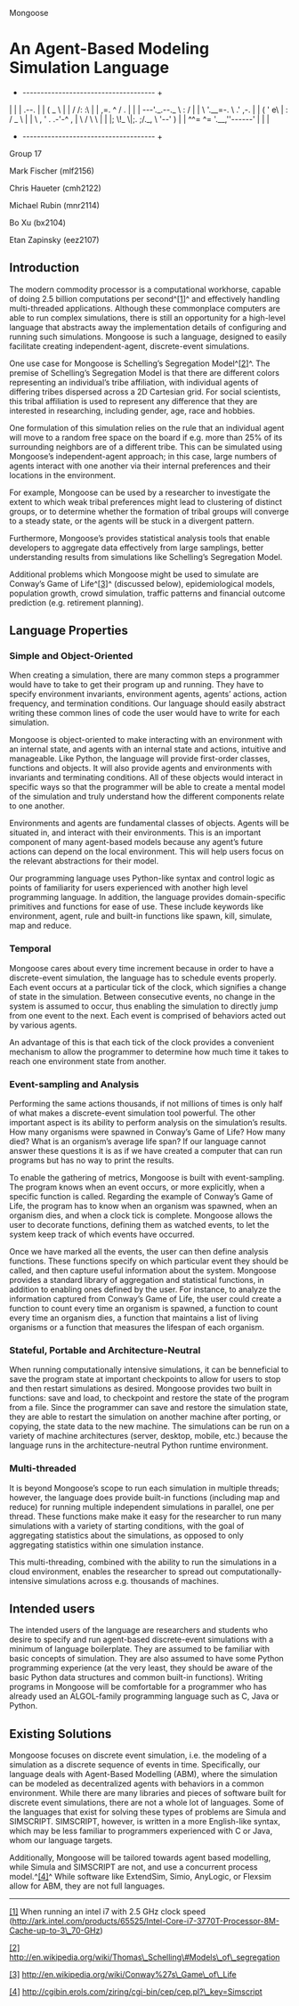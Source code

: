 Mongoose

An Agent-Based Modeling Simulation Language
===========================================

+ ------------------------------------- +

| |
| .--. |
| ( \_ \\ |
| / /: :\\ |
| ,=. \^ / . | |
| ---'.\_.--.\_ \\ : / |
| \\ '.\_\_=-. \\ .' ,-. |
| ( ' e\\ | : / \_ \\ |
| \\ , ' . .-'-\^ , | \\ / \\ \\ |
| |; \\!\_ \\|;. ;/.\_, \\ '--' ) |
| \^\^= \^= '.\_\_,''------' |
| |

+ ------------------------------------- +

Group 17

Mark Fischer (mlf2156)

Chris Haueter (cmh2122)

Michael Rubin (mnr2114)

Bo Xu (bx2104)

Etan Zapinsky (eez2107)

Introduction
------------

The modern commodity processor is a computational workhorse, capable of
doing 2.5 billion computations per second^[[1]](#ftnt1)^ and effectively
handling multi-threaded applications. Although these commonplace
computers are able to run complex simulations, there is still an
opportunity for a high-level language that abstracts away the
implementation details of configuring and running such simulations.
Mongoose is such a language, designed to easily facilitate creating
independent-agent, discrete-event simulations.

One use case for Mongoose is Schelling’s Segregation
Model^[[2]](#ftnt2)^. The premise of Schelling’s Segregation Model is
that there are different colors representing an individual’s tribe
affiliation, with individual agents of differing tribes dispersed across
a 2D Cartesian grid. For social scientists, this tribal affiliation is
used to represent any difference that they are interested in
researching, including gender, age, race and hobbies.

One formulation of this simulation relies on the rule that an individual
agent will move to a random free space on the board if e.g. more than
25% of its surrounding neighbors are of a different tribe. This can be
simulated using Mongoose’s independent-agent approach; in this case,
large numbers of agents interact with one another via their internal
preferences and their locations in the environment.

For example, Mongoose can be used by a researcher to investigate the
extent to which weak tribal preferences might lead to clustering of
distinct groups, or to determine whether the formation of tribal groups
will converge to a steady state, or the agents will be stuck in a
divergent pattern.

Furthermore, Mongoose’s provides statistical analysis tools that enable
developers to aggregate data effectively from large samplings, better
understanding results from simulations like Schelling’s Segregation
Model.

Additional problems which Mongoose might be used to simulate are
Conway’s Game of Life^[[3]](#ftnt3)^ (discussed below), epidemiological
models, population growth, crowd simulation, traffic patterns and
financial outcome prediction (e.g. retirement planning).

Language Properties
-------------------

### Simple and Object-Oriented

When creating a simulation, there are many common steps a programmer
would have to take to get their program up and running. They have to
specify environment invariants, environment agents, agents’ actions,
action frequency, and termination conditions. Our language should easily
abstract writing these common lines of code the user would have to write
for each simulation.

Mongoose is object-oriented to make interacting with an environment with
an internal state, and agents with an internal state and actions,
intuitive and manageable. Like Python, the language will provide
first-order classes, functions and objects. It will also provide agents
and environments with invariants and terminating conditions. All of
these objects would interact in specific ways so that the programmer
will be able to create a mental model of the simulation and truly
understand how the different components relate to one another.

Environments and agents are fundamental classes of objects. Agents will
be situated in, and interact with their environments. This is an
important component of many agent-based models because any agent’s
future actions can depend on the local environment. This will help users
focus on the relevant abstractions for their model.

Our programming language uses Python-like syntax and control logic as
points of familiarity for users experienced with another high level
programming language. In addition, the language provides domain-specific
primitives and functions for ease of use. These include keywords like
environment, agent, rule and built-in functions like spawn, kill,
simulate, map and reduce.

### Temporal

Mongoose cares about every time increment because in order to have a
discrete-event simulation, the language has to schedule events properly.
Each event occurs at a particular tick of the clock, which signifies a
change of state in the simulation. Between consecutive events, no change
in the system is assumed to occur, thus enabling the simulation to
directly jump from one event to the next. Each event is comprised of
behaviors acted out by various agents.

An advantage of this is that each tick of the clock provides a
convenient mechanism to allow the programmer to determine how much time
it takes to reach one environment state from another.

### Event-sampling and Analysis

Performing the same actions thousands, if not millions of times is only
half of what makes a discrete-event simulation tool powerful. The other
important aspect is its ability to perform analysis on the simulation’s
results. How many organisms were spawned in Conway’s Game of Life? How
many died? What is an organism’s average life span? If our language
cannot answer these questions it is as if we have created a computer
that can run programs but has no way to print the results.

To enable the gathering of metrics, Mongoose is built with
event-sampling. The program knows when an event occurs, or more
explicitly, when a specific function is called. Regarding the example of
Conway’s Game of Life, the program has to know when an organism was
spawned, when an organism dies, and when a clock tick is complete.
Mongoose allows the user to decorate functions, defining them as watched
events, to let the system keep track of which events have occurred.

Once we have marked all the events, the user can then define analysis
functions. These functions specify on which particular event they should
be called, and then capture useful information about the system.
Mongoose provides a standard library of aggregation and statistical
functions, in addition to enabling ones defined by the user. For
instance, to analyze the information captured from Conway’s Game of
Life, the user could create a function to count every time an organism
is spawned, a function to count every time an organism dies, a function
that maintains a list of living organisms or a function that measures
the lifespan of each organism.

### Stateful, Portable and Architecture-Neutral

When running computationally intensive simulations, it can be
benneficial to save the program state at important checkpoints to allow
for users to stop and then restart simulations as desired. Mongoose
provides two built in functions: save and load, to checkpoint and
restore the state of the program from a file. Since the programmer can
save and restore the simulation state, they are able to restart the
simulation on another machine after porting, or copying, the state data
to the new machine. The simulations can be run on a variety of machine
architectures (server, desktop, mobile, etc.) because the language runs
in the architecture-neutral Python runtime environment.

### Multi-threaded

It is beyond Mongoose’s scope to run each simulation in multiple
threads; however, the language does provide built-in functions
(including map and reduce) for running multiple independent simulations
in parallel, one per thread. These functions make make it easy for the
researcher to run many simulations with a variety of starting
conditions, with the goal of aggregating statistics about the
simulations, as opposed to only aggregating statistics within one
simulation instance.

This multi-threading, combined with the ability to run the simulations
in a cloud environment, enables the researcher to spread out
computationally-intensive simulations across e.g. thousands of machines.

Intended users
--------------

The intended users of the language are researchers and students who
desire to specify and run agent-based discrete-event simulations with a
minimum of language boilerplate. They are assumed to be familiar with
basic concepts of simulation. They are also assumed to have some Python
programming experience (at the very least, they should be aware of the
basic Python data structures and common built-in functions). Writing
programs in Mongoose will be comfortable for a programmer who has
already used an ALGOL-family programming language such as C, Java or
Python.

Existing Solutions
------------------

Mongoose focuses on discrete event simulation, i.e. the modeling of a
simulation as a discrete sequence of events in time. Specifically, our
language deals with Agent-Based Modelling (ABM), where the simulation
can be modeled as decentralized agents with behaviors in a common
environment. While there are many libraries and pieces of software built
for discrete event simulations, there are not a whole lot of languages.
Some of the languages that exist for solving these types of problems are
Simula and SIMSCRIPT. SIMSCRIPT, however, is written in a more
English-like syntax, which may be less familiar to programmers
experienced with C or Java, whom our language targets.

Additionally, Mongoose will be tailored towards agent based modelling,
while Simula and SIMSCRIPT are not, and use a concurrent process
model.^[[4]](#ftnt4)^ While software like ExtendSim, Simio, AnyLogic, or
Flexsim allow for ABM, they are not full languages.

* * * * *

[[1]](#ftnt_ref1) When running an intel i7 with 2.5 GHz clock speed
(http://ark.intel.com/products/65525/Intel-Core-i7-3770T-Processor-8M-Cache-up-to-3\_70-GHz)

[[2]](#ftnt_ref2)
http://en.wikipedia.org/wiki/Thomas\_Schelling\#Models\_of\_segregation

[[3]](#ftnt_ref3)
http://en.wikipedia.org/wiki/Conway%27s\_Game\_of\_Life

[[4]](#ftnt_ref4)
http://cgibin.erols.com/ziring/cgi-bin/cep/cep.pl?\_key=Simscript

